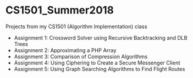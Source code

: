 # CS1501_Summer2018
Projects from my CS1501 (Algorithm Implementation) class
* Assignment 1: Crossword Solver using Recursive Backtracking and DLB Trees
* Assignment 2: Approximating a PHP Array
* Assignment 3: Comparison of Compression Algorithms
* Assignment 4: Using Ciphering to Create a Secure Messenger Client
* Assignment 5: Using Graph Searching Algorithms to Find Flight Routes
